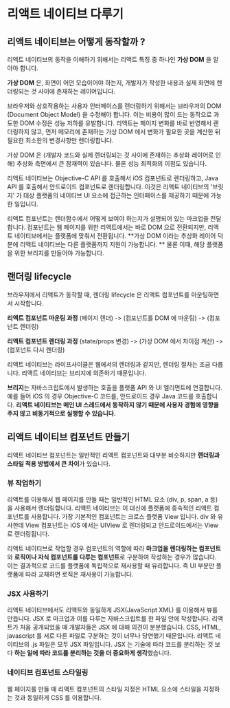 # 리액트 네이티브 다루기

## 리액트 네이티브는 어떻게 동작할까 ?

리액트 네이티브의 동작을 이해하기 위해서는 리액트 특징 중 하나인 **가상 DOM** 을 알아야 합니다. 

**가상 DOM** 은, 화면이 어떤 모습이어야 하는지, 개발자가 작성한 내용과 실제 화면에 렌더링되는 것 사이에 존재하는 레이어입니다. 

브라우저와 상호작용하는 사용자 인터페이스를 렌더링하기 위해서는 브라우저의 DOM (Document Object Model) 을 수정해야 합니다. 이는 비용이 많이 드는 동작으로 과도한 DOM 수정은 성능 저하를 유발합니다. 리액트는 페이지 변화를 바로 반영해서 렌더링하지 않고, 먼저 메모리에 존재하는 가상 DOM 에서 변화가 필요한 곳을 계산한 뒤 필요한 최소한의 변경사항만 렌더링합니다.

가상 DOM 은 (개발자 코드와 실제 렌더링되는 것 사이에 존재하는 추상화 레이어로 인해) 추상화 측면에서 큰 잠재력이 있습니다. 물론 성능 최적화의 이점도 있습니다. 

리액트 네이티브는 Objective-C API 를 호출해서 iOS 컴포넌트로 렌더링하고, Java API 를 호출해서 안드로이드 컴포넌트로 렌더링합니다. 이것은 리액트 네이티브의 '브릿지' 가 대상 플랫폼의 네이티브 UI 요소에 접근하는 인터페이스를 제공하기 때문에 가능한 일입니다.

리액트 컴포넌트는 렌더함수에서 어떻게 보여야 하는지가 설명되어 있는 마크업을 전달합니다. 컴포넌트는 웹 페이지를 위한 리액트에서는 바로 DOM 으로 전환되지만, 리액트 네이티브에서는 플랫폼에 맞춰서 전환됩니다. **가상 DOM 이라는 추상화 레이어 덕분에 리액트 네이티브는 다른 플랫폼까지 지원이 가능합니다. ** 물론 이때, 해당 플랫폼을 위한 브리지를 만들어야 가능합니다.

## 랜더링 lifecycle
브라우저에서 리액트가 동작할 때, 렌더링 lifecycle 은 리액트 컴포넌트를 마운팅하면서 시작합니다. 

**리액트 컴포넌트 마운팅 과정**
(페이지 렌더) -> (컴포넌트를 DOM 에 마운팅) -> (컴포넌트 렌더링)

**리액트 컴포넌트 렌더링 과정**
(state/props 변경) -> (가상 DOM 에서 차이점 계산) -> (컴포넌트 다시 렌더링)

리액트 네이티브는 라이프사이클은 웹에서의 렌더링과 같지만, 렌더링 절차는 조금 다릅니다. 리액트 네이티브는 브리지에 의존하기 때문입니다. 

**브리지**는 자바스크립트에서 발생하는 호출을 플랫폼 API 와 UI 엘리먼트에 연결합니다. 예를 들어 iOS 의 경우 Objective-C 코드를, 안드로이드 경우 Java 코드를 호출합니다. **리액트 네이티브는 메인 UI 스레드에서 동작하지 않기 때문에 사용자 경험에 영향을 주지 않고 비동기적으로 실행할 수 있습니다.**

## 리액트 네이티브 컴포넌트 만들기
리액트 네이티브 컴포넌트는 일반적인 리액트 컴포넌트와 대부분 비슷하지만 **렌더링과 스타일 적용 방법에서 큰 차이**가 있습니다.

### 뷰 작업하기
리액트를 이용해서 웹 페이지를 만들 때는 일반적인 HTML 요소 (div, p, span, a 등) 을 사용해서 렌더링합니다. 리액트 네이티브는 이 대신에 플랫폼에 종속적인 리액트 컴포넌트를 사용합니다. 가장 기본적인 컴포넌트는 크로스 플랫폼 View 입니다. div 와 유사한데 View 컴포넌트는 iOS 에서는 UIView 로 렌더링되고 안드로이드에서는 View 로 렌더링됩니다. 

리액트 네이티브로 작업할 경우 컴포넌트의 역할에 따라 **마크업을 렌더링하는 컴포넌트**와 **로직이나 자식 컴포넌트를 다루는 컴포넌트**로 구분하여 작성하는 경우가 많습니다. 이는 결과적으로 코드를 플랫폼에 독립적으로 재사용할 때 유리합니다. 즉 UI 부분만 플랫폼에 따라 교체하면 로직은 재사용이 가능합니다.

### JSX 사용하기
리액트 네이티브에서도 리액트와 동일하게 JSX(JavaScript XML) 를 이용해서 뷰를 만듭니다. JSX 로 마크업과 이를 다루는 자바스크립트를 한 파일 안에 작성합니다. 리액트가 처음 공개되었을 때 개발자들은 JSX 에 대해 의견이 분분했습니다. CSS, HTML, javascript 를 서로 다른 파일로 구분하는 것이 너무나 당연했기 때문입니다. 리액트 네이티브의 .js 파일은 모두 JSX 파일입니다. 
JSX 는 기술에 따라 코드를 분리하는 것 보다 **하는 일에 따라 코드를 분리하는 것을 더 중요하게 생각**했습니다. 

### 네이티브 컴포넌트 스타일링
웹 페이지를 만들 때 리액트 컴포넌트의 스타일 지정은 HTML 요소에 스타일을 지정하는 것과 동일하게 CSS 를 이용합니다. 
<!--stackedit_data:
eyJoaXN0b3J5IjpbMTg2NTk1ODEwLDg1Mjg0OTA2LC03MjQ3OD
QxNTgsLTE5NDM4MDYwMzksLTcyNTA3NTE4MCwtMTMxMDY0NzU1
NSwtMTYzNjU4MTgzMSwtMTUxMDk2MzA1NiwxNjg1Njk1MjAyLD
E0MzA2NjU4MTAsLTEwMTc4ODA3MDcsLTE5NzMwMTcxODcsLTEy
NjU4NzY2MiwtNTQ1Mjg4NjM1LDE2MDIzNTM2NjQsNDY1MDI5ND
Q0LC04OTg1MzM2MzAsLTE5NzM3MzUyMjUsNzMwOTk4MTE2XX0=

-->